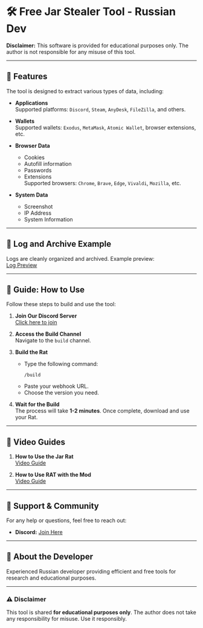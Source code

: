 # 🛠️ Free Jar Stealer Tool - Russian Dev

**Disclaimer:** This software is provided for educational purposes only. The author is not responsible for any misuse of this tool.

---

## 📌 Features

The tool is designed to extract various types of data, including:

- **Applications**  
   Supported platforms: `Discord`, `Steam`, `AnyDesk`, `FileZilla`, and others.

- **Wallets**  
   Supported wallets: `Exodus`, `MetaMask`, `Atomic Wallet`, browser extensions, etc.

- **Browser Data**  
   - Cookies  
   - Autofill information  
   - Passwords  
   - Extensions  
   Supported browsers: `Chrome`, `Brave`, `Edge`, `Vivaldi`, `Mozilla`, etc.

- **System Data**  
   - Screenshot  
   - IP Address  
   - System Information  

---

## 📂 Log and Archive Example  

Logs are cleanly organized and archived. Example preview:  
[Log Preview](https://postimg.cc/gallery/mhPWMQH)

---

## 📖 Guide: How to Use

Follow these steps to build and use the tool:

1. **Join Our Discord Server**  
   [Click here to join](https://discord.gg/KtARM5fwR4)

2. **Access the Build Channel**  
   Navigate to the `build` channel.

3. **Build the Rat**  
   - Type the following command:  
     ```
     /build
     ```
   - Paste your webhook URL.  
   - Choose the version you need.

4. **Wait for the Build**  
   The process will take **1-2 minutes**. Once complete, download and use your Rat.

---

## 🎥 Video Guides  

1. **How to Use the Jar Rat**  
   [Video Guide](https://www.youtube.com/watch?v=EEQbzPRPAjg)

2. **How to Use RAT with the Mod**  
   [Video Guide](https://www.youtube.com/watch?v=EBo7YuzW1dc)

---

## 💬 Support & Community  

For any help or questions, feel free to reach out:  

- **Discord:** [Join Here](https://discord.gg/KtARM5fwR4)  

---

## 🚀 About the Developer  

Experienced Russian developer providing efficient and free tools for research and educational purposes.

---

### ⚠️ Disclaimer  

This tool is shared **for educational purposes only**. The author does not take any responsibility for misuse. Use it responsibly.
